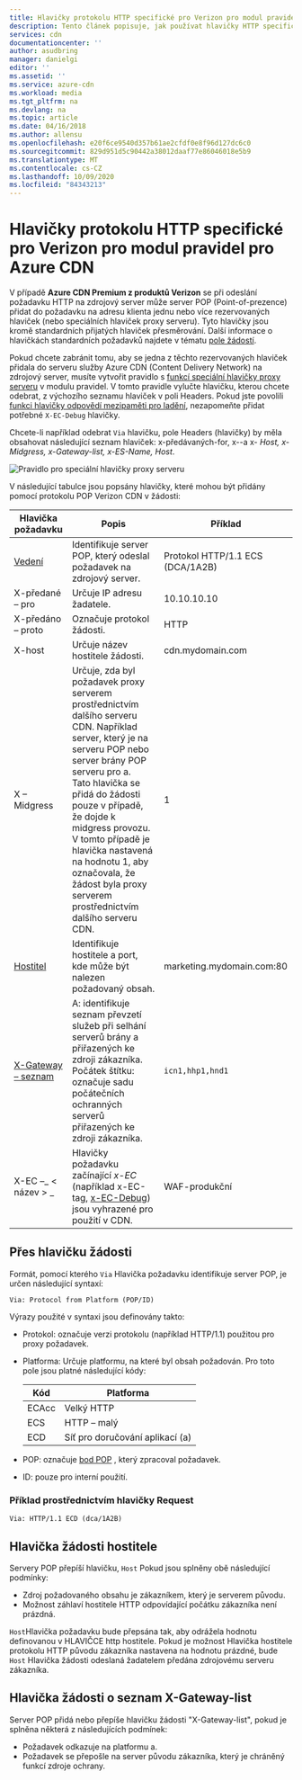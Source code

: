 ```yaml
---
title: Hlavičky protokolu HTTP specifické pro Verizon pro modul pravidel pro Azure CDN | Microsoft Docs
description: Tento článek popisuje, jak používat hlavičky HTTP specifické pro Verizon s modulem Azure CDN Rules.
services: cdn
documentationcenter: ''
author: asudbring
manager: danielgi
editor: ''
ms.assetid: ''
ms.service: azure-cdn
ms.workload: media
ms.tgt_pltfrm: na
ms.devlang: na
ms.topic: article
ms.date: 04/16/2018
ms.author: allensu
ms.openlocfilehash: e20f6ce9540d357b61ae2cfdf0e8f96d127dc6c0
ms.sourcegitcommit: 829d951d5c90442a38012daaf77e86046018e5b9
ms.translationtype: MT
ms.contentlocale: cs-CZ
ms.lasthandoff: 10/09/2020
ms.locfileid: "84343213"
---
```

# <a name="verizon-specific-http-headers-for-azure-cdn-rules-engine"></a>Hlavičky protokolu HTTP specifické pro Verizon pro modul pravidel pro Azure CDN

V případě **Azure CDN Premium z produktů Verizon** se při odeslání požadavku HTTP na zdrojový server může server POP (Point-of-prezence) přidat do požadavku na adresu klienta jednu nebo více rezervovaných hlaviček (nebo speciálních hlaviček proxy serveru). Tyto hlavičky jsou kromě standardních přijatých hlaviček přesměrování. Další informace o hlavičkách standardních požadavků najdete v tématu [pole žádostí](https://en.wikipedia.org/wiki/List_of_HTTP_header_fields#Request_fields).

Pokud chcete zabránit tomu, aby se jedna z těchto rezervovaných hlaviček přidala do serveru služby Azure CDN (Content Delivery Network) na zdrojový server, musíte vytvořit pravidlo s [funkcí speciální hlavičky proxy serveru](https://docs.vdms.com/cdn/Content/HRE/F/Proxy-Special-Headers.htm) v modulu pravidel. V tomto pravidle vylučte hlavičku, kterou chcete odebrat, z výchozího seznamu hlaviček v poli Headers. Pokud jste povolili [funkci hlavičky odpovědí mezipaměti pro ladění](https://docs.vdms.com/cdn/Content/HRE/F/Debug-Cache-Response-Headers.htm), nezapomeňte přidat potřebné `X-EC-Debug` hlavičky. 

Chcete-li například odebrat `Via` hlavičku, pole Headers (hlavičky) by měla obsahovat následující seznam hlaviček: x-předávaných-for, x--a x- *Host, x-Midgress, x-Gateway-list, x-ES-Name, Host*. 

![Pravidlo pro speciální hlavičky proxy serveru](./media/cdn-http-headers/cdn-proxy-special-header-rule.png)

V následující tabulce jsou popsány hlavičky, které mohou být přidány pomocí protokolu POP Verizon CDN v žádosti:

Hlavička požadavku | Popis | Příklad
---------------|-------------|--------
[Vedení](#via-request-header) | Identifikuje server POP, který odeslal požadavek na zdrojový server. | Protokol HTTP/1.1 ECS (DCA/1A2B)
X-předané – pro | Určuje IP adresu žadatele.| 10.10.10.10
X-předáno – proto | Označuje protokol žádosti. | HTTP
X-host | Určuje název hostitele žádosti. | cdn.mydomain.com
X – Midgress | Určuje, zda byl požadavek proxy serverem prostřednictvím dalšího serveru CDN. Například server, který je na serveru POP nebo server brány POP serveru pro a. <br />Tato hlavička se přidá do žádosti pouze v případě, že dojde k midgress provozu. V tomto případě je hlavička nastavená na hodnotu 1, aby označovala, že žádost byla proxy serverem prostřednictvím dalšího serveru CDN.| 1
[Hostitel](#host-request-header) | Identifikuje hostitele a port, kde může být nalezen požadovaný obsah. | marketing.mydomain.com:80
[X-Gateway – seznam](#x-gateway-list-request-header) | A: identifikuje seznam převzetí služeb při selhání serverů brány a přiřazených ke zdroji zákazníka. <br />Počátek štítku: označuje sadu počátečních ochranných serverů přiřazených ke zdroji zákazníka. | `icn1,hhp1,hnd1`
X-EC –_ &lt; název &gt; _ | Hlavičky požadavku začínající *x-EC* (například x-EC-tag, [x-EC-Debug](cdn-http-debug-headers.md)) jsou vyhrazené pro použití v CDN.| WAF-produkční

## <a name="via-request-header"></a>Přes hlavičku žádosti
Formát, pomocí kterého `Via` Hlavička požadavku identifikuje server POP, je určen následující syntaxí:

`Via: Protocol from Platform (POP/ID)` 

Výrazy použité v syntaxi jsou definovány takto:
- Protokol: označuje verzi protokolu (například HTTP/1.1) použitou pro proxy požadavek. 

- Platforma: Určuje platformu, na které byl obsah požadován. Pro toto pole jsou platné následující kódy: 

    Kód | Platforma
    -----|---------
    ECAcc | Velký HTTP
    ECS   | HTTP – malý
    ECD   | Síť pro doručování aplikací (a)

- POP: označuje [bod POP](cdn-pop-abbreviations.md) , který zpracoval požadavek. 

- ID: pouze pro interní použití.

### <a name="example-via-request-header"></a>Příklad prostřednictvím hlavičky Request

`Via: HTTP/1.1 ECD (dca/1A2B)`

## <a name="host-request-header"></a>Hlavička žádosti hostitele
Servery POP přepíší hlavičku, `Host` Pokud jsou splněny obě následující podmínky:
- Zdroj požadovaného obsahu je zákazníkem, který je serverem původu.
- Možnost záhlaví hostitele HTTP odpovídající počátku zákazníka není prázdná.

`Host`Hlavička požadavku bude přepsána tak, aby odrážela hodnotu definovanou v HLAVIČCE http hostitele.
Pokud je možnost Hlavička hostitele protokolu HTTP původu zákazníka nastavena na hodnotu prázdné, bude `Host` Hlavička žádosti odeslaná žadatelem předána zdrojovému serveru zákazníka.

## <a name="x-gateway-list-request-header"></a>Hlavička žádosti o seznam X-Gateway-list
Server POP přidá nebo přepíše hlavičku žádosti "X-Gateway-list", pokud je splněna některá z následujících podmínek:
- Požadavek odkazuje na platformu a.
- Požadavek se přepošle na server původu zákazníka, který je chráněný funkcí zdroje ochrany.

